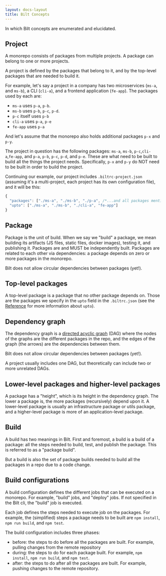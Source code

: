 ```yaml
---
layout: docs-layout
title: Bilt Concepts
---
```


In which Bilt concepts are enumerated and elucidated.

## Project

A monorepo consists of packages from multiple projects. A package can belong to one or more
projects.

A project is defined by the packages that belong to it, and by the top-level packages that
are needed to build it.

For example, let's say a project in a company has two microservices (`ms-a`, and `ms-b`),
a CLI (`cli-a`), and a frontend application (`fe-app`). The packages used by each are:

* `ms-a` uses `p-a`, `p-b`.
* `ms-b` uses `p-b`, `p-c`, `p-d`.
* `p-c` itself uses `p-b`
* `cli-a` uses `p-a`, `p-e`
* `fe-app` uses `p-a`

And let's assume that the monorepo also holds additional packages `p-x` and `p-y`.

The project in question has the following packages:
`ms-a`, `ms-b`, `p-c`,`cli-a`,`fe-app`, and `p-a`, `p-b`, `p-c`, `p-d`, and `p-e`. These are what
need to be built to build all the things the project needs. Specifically, `p-x` and `p-y` do NOT
need to be built in order to build the project.

Continuing our example, our project includes `.biltrc-project.json`
(assuming it's a multi-project, each project has its own configuration file), and it will be
this:

```js
{
  "packages": ["./ms-a", "./ms-b", "./p-a", /*...and all packages mentioned above */],
  "upto": ["./ms-a", "./ms-b", "./cli-a", "fe-app"]
}
```

## Package

Package is the unit of build. When we say we "build" a package,
we mean building its artifacts (JS files, static files, docker images),
testing it, and publishing it. Packages are and MUST be independently built.
Packages are related to each other via dependencies:
a package depends on zero or more packages in the monorepo.

Bilt does not allow circular dependencies between packages (yet!).

## Top-level packages

A top-level package is a package that no other package depends on. Those are the packages
we specify in the `upto` field in the `.biltrc.json`
(see the [Reference](./reference#upto) for more information about `upto`).

## Dependency graph

The dependency graph is a
[directed acyclic graph](https://en.wikipedia.org/wiki/Directed_acyclic_graph) (DAG)
where the nodes of the graphs are the different packages in the repo, and the edges of the graph
(the arrows) are the dependencies between them.

Bilt does not allow circular dependencies between packages (yet!).

A project usually includes one DAG, but theoretically can include two or more unrelated
DAGs.

## Lower-level packages and higher-level packages

A package has a "height", which is its height in the dependency graph.  The lower a package is,
the more packages (recursively) depend upon it. A lower-level package
is usually an infrastructure package or utils package, and a higher-level package is more of
an application-level package.

## Build

A build has two meanings in Bilt. First and foremost, a build
is a build of a package: all the steps needed to build, test, and publish the package. This
is referred to as a "package build".

But a build is also the set of package builds needed to build all the packages in a repo due to
a code change.

## Build configurations

A build configuration defines the different jobs that can be executed on a monorepo. For example,
"build" jobs, and "deploy" jobs. If not specified in the Bilt cli, the "build" job is executed.

Each job defines the steps needed to execute job on the packages. For example, the (simplified)
steps a package needs to be built are `npm install`, `npm run build`, and `npm test`.

The build configuration includes three phases:

* before: the steps to do before all the packages are built. For example, pulling changes from the
  remote repository
* during: the steps to do for each package built. For example, `npm install`, `npm run build`, and
  `npm test`.
* after: the steps to do after all the packages are built. For example, pushing changes to the
  remote repository.
